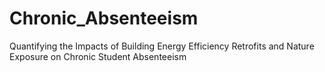 # Chronic_Absenteeism
Quantifying the Impacts of Building Energy Efficiency Retrofits and Nature Exposure on Chronic Student Absenteeism
